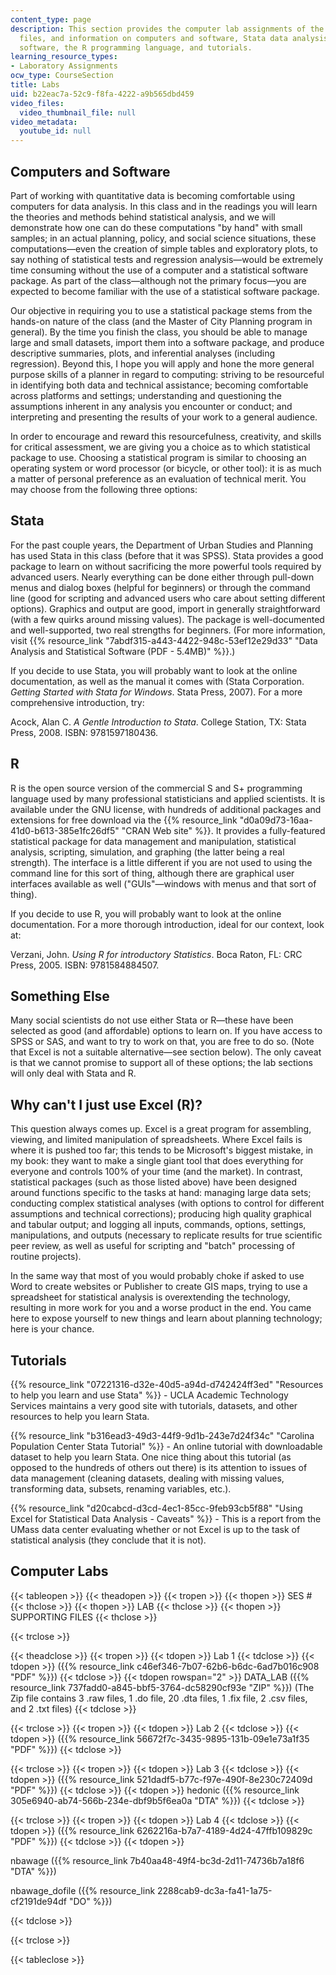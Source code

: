 ```yaml
---
content_type: page
description: This section provides the computer lab assignments of the course, supporting
  files, and information on computers and software, Stata data analysis and statistical
  software, the R programming language, and tutorials.
learning_resource_types:
- Laboratory Assignments
ocw_type: CourseSection
title: Labs
uid: b22eac7a-52c9-f8fa-4222-a9b565dbd459
video_files:
  video_thumbnail_file: null
video_metadata:
  youtube_id: null
---
```


Computers and Software
----------------------

Part of working with quantitative data is becoming comfortable using computers for data analysis. In this class and in the readings you will learn the theories and methods behind statistical analysis, and we will demonstrate how one can do these computations "by hand" with small samples; in an actual planning, policy, and social science situations, these computations—even the creation of simple tables and exploratory plots, to say nothing of statistical tests and regression analysis—would be extremely time consuming without the use of a computer and a statistical software package. As part of the class—although not the primary focus—you are expected to become familiar with the use of a statistical software package.

Our objective in requiring you to use a statistical package stems from the hands-on nature of the class (and the Master of City Planning program in general). By the time you finish the class, you should be able to manage large and small datasets, import them into a software package, and produce descriptive summaries, plots, and inferential analyses (including regression). Beyond this, I hope you will apply and hone the more general purpose skills of a planner in regard to computing: striving to be resourceful in identifying both data and technical assistance; becoming comfortable across platforms and settings; understanding and questioning the assumptions inherent in any analysis you encounter or conduct; and interpreting and presenting the results of your work to a general audience.

In order to encourage and reward this resourcefulness, creativity, and skills for critical assessment, we are giving you a choice as to which statistical package to use. Choosing a statistical program is similar to choosing an operating system or word processor (or bicycle, or other tool): it is as much a matter of personal preference as an evaluation of technical merit. You may choose from the following three options:

Stata
-----

For the past couple years, the Department of Urban Studies and Planning has used Stata in this class (before that it was SPSS). Stata provides a good package to learn on without sacrificing the more powerful tools required by advanced users. Nearly everything can be done either through pull-down menus and dialog boxes (helpful for beginners) or through the command line (good for scripting and advanced users who care about setting different options). Graphics and output are good, import in generally straightforward (with a few quirks around missing values). The package is well-documented and well-supported, two real strengths for beginners. (For more information, visit {{% resource_link "7abdf315-a443-4422-948c-53ef12e29d33" "Data Analysis and Statistical Software (PDF - 5.4MB)" %}}.)

If you decide to use Stata, you will probably want to look at the online documentation, as well as the manual it comes with (Stata Corporation. _Getting Started with Stata for Windows_. Stata Press, 2007). For a more comprehensive introduction, try:

Acock, Alan C. _A Gentle Introduction to Stata_. College Station, TX: Stata Press, 2008. ISBN: 9781597180436.

R
-

R is the open source version of the commercial S and S+ programming language used by many professional statisticians and applied scientists. It is available under the GNU license, with hundreds of additional packages and extensions for free download via the {{% resource_link "d0a09d73-16aa-41d0-b613-385e1fc26df5" "CRAN Web site" %}}. It provides a fully-featured statistical package for data management and manipulation, statistical analysis, scripting, simulation, and graphing (the latter being a real strength). The interface is a little different if you are not used to using the command line for this sort of thing, although there are graphical user interfaces available as well ("GUIs"—windows with menus and that sort of thing).

If you decide to use R, you will probably want to look at the online documentation. For a more thorough introduction, ideal for our context, look at:

Verzani, John. _Using R for introductory Statistics_. Boca Raton, FL: CRC Press, 2005. ISBN: 9781584884507.

Something Else
--------------

Many social scientists do not use either Stata or R—these have been selected as good (and affordable) options to learn on. If you have access to SPSS or SAS, and want to try to work on that, you are free to do so. (Note that Excel is not a suitable alternative—see section below). The only caveat is that we cannot promise to support all of these options; the lab sections will only deal with Stata and R.

Why can't I just use Excel (R)?
-------------------------------

This question always comes up. Excel is a great program for assembling, viewing, and limited manipulation of spreadsheets. Where Excel fails is where it is pushed too far; this tends to be Microsoft's biggest mistake, in my book: they want to make a single giant tool that does everything for everyone and controls 100% of your time (and the market). In contrast, statistical packages (such as those listed above) have been designed around functions specific to the tasks at hand: managing large data sets; conducting complex statistical analyses (with options to control for different assumptions and technical corrections); producing high quality graphical and tabular output; and logging all inputs, commands, options, settings, manipulations, and outputs (necessary to replicate results for true scientific peer review, as well as useful for scripting and "batch" processing of routine projects).

In the same way that most of you would probably choke if asked to use Word to create websites or Publisher to create GIS maps, trying to use a spreadsheet for statistical analysis is overextending the technology, resulting in more work for you and a worse product in the end. You came here to expose yourself to new things and learn about planning technology; here is your chance.

Tutorials
---------

{{% resource_link "07221316-d32e-40d5-a94d-d742424ff3ed" "Resources to help you learn and use Stata" %}} - UCLA Academic Technology Services maintains a very good site with tutorials, datasets, and other resources to help you learn Stata.

{{% resource_link "b316ead3-49d3-44f9-9d1b-243e7d24f34c" "Carolina Population Center Stata Tutorial" %}} - An online tutorial with downloadable dataset to help you learn Stata. One nice thing about this tutorial (as opposed to the hundreds of others out there) is its attention to issues of data management (cleaning datasets, dealing with missing values, transforming data, subsets, renaming variables, etc.).

{{% resource_link "d20cabcd-d3cd-4ec1-85cc-9feb93cb5f88" "Using Excel for Statistical Data Analysis - Caveats" %}} \- This is a report from the UMass data center evaluating whether or not Excel is up to the task of statistical analysis (they conclude that it is not).

Computer Labs
-------------

{{< tableopen >}}
{{< theadopen >}}
{{< tropen >}}
{{< thopen >}}
SES #
{{< thclose >}}
{{< thopen >}}
LAB
{{< thclose >}}
{{< thopen >}}
SUPPORTING FILES
{{< thclose >}}

{{< trclose >}}

{{< theadclose >}}
{{< tropen >}}
{{< tdopen >}}
Lab 1
{{< tdclose >}}
{{< tdopen >}}
({{% resource_link c46ef346-7b07-62b6-b6dc-6ad7b016c908 "PDF" %}})
{{< tdclose >}}
{{< tdopen rowspan="2" >}}
DATA\_LAB ({{% resource_link 737fadd0-a845-bbf5-3764-dc58290cf93e "ZIP" %}}) (The Zip file contains 3 .raw files, 1 .do file, 20 .dta files, 1 .fix file, 2 .csv files, and 2 .txt files)
{{< tdclose >}}

{{< trclose >}}
{{< tropen >}}
{{< tdopen >}}
Lab 2
{{< tdclose >}}
{{< tdopen >}}
({{% resource_link 56672f7c-3435-9895-131b-09e1e73a1f35 "PDF" %}})
{{< tdclose >}}

{{< trclose >}}
{{< tropen >}}
{{< tdopen >}}
Lab 3
{{< tdclose >}}
{{< tdopen >}}
({{% resource_link 521dadf5-b77c-f97e-490f-8e230c72409d "PDF" %}})
{{< tdclose >}}
{{< tdopen >}}
hedonic ({{% resource_link 305e6940-ab74-566b-234e-dbf9b5f6ea0a "DTA" %}})
{{< tdclose >}}

{{< trclose >}}
{{< tropen >}}
{{< tdopen >}}
Lab 4
{{< tdclose >}}
{{< tdopen >}}
({{% resource_link 6262216a-b7a7-4189-4d24-47ffb109829c "PDF" %}})
{{< tdclose >}}
{{< tdopen >}}


nbawage ({{% resource_link 7b40aa48-49f4-bc3d-2d11-74736b7a18f6 "DTA" %}})

nbawage\_dofile ({{% resource_link 2288cab9-dc3a-fa41-1a75-cf2191de94df "DO" %}})


{{< tdclose >}}

{{< trclose >}}

{{< tableclose >}}